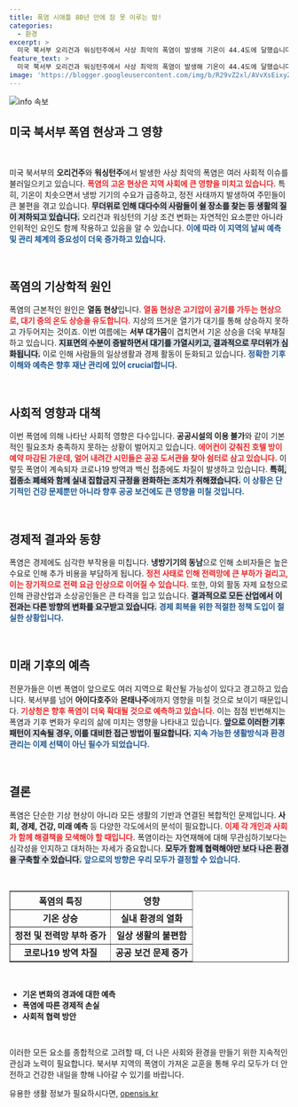 ```yaml
---
title: 폭염 시애틀 80년 만에 잠 못 이루는 밤!
categories:
  - 환경
excerpt: >
  미국 북서부 오리건과 워싱턴주에서 사상 최악의 폭염이 발생해 기온이 44.4도에 달했습니다. 에어컨과 냉방기기가 동나고 정전까지 잇따르며 주민들이 고통받고 있습니다. 기상청은 이 폭염이 내륙으로 확산될 것이라 경고하고 있습니다.
feature_text: >
  미국 북서부 오리건과 워싱턴주에서 사상 최악의 폭염이 발생해 기온이 44.4도에 달했습니다. 에어컨과 냉방기기가 동나고 정전까지 잇따르며 주민들이 고통받고 있습니다. 기상청은 이 폭염이 내륙으로 확산될 것이라 경고하고 있습니다.
image: 'https://blogger.googleusercontent.com/img/b/R29vZ2xl/AVvXsEixyZcFfHzMRdzZMjFBmAUKJYCLCGyLL1o632UiGVXcaFdKo_bkvkuCioo0uUKlGfBVcT3P84aROyZIXSBEx3Aw5nCQ3pTgDom1WDC4m8eifvWiAmWEEVb4x6G_l8C0QH225ldMjyaFvpxGEBGNO37VmDTDMHGhJPq73UglMfDca1-0aw/s1600/blogspot.png'
---
```


<p><img src="https://blogger.googleusercontent.com/img/b/R29vZ2xl/AVvXsEixyZcFfHzMRdzZMjFBmAUKJYCLCGyLL1o632UiGVXcaFdKo_bkvkuCioo0uUKlGfBVcT3P84aROyZIXSBEx3Aw5nCQ3pTgDom1WDC4m8eifvWiAmWEEVb4x6G_l8C0QH225ldMjyaFvpxGEBGNO37VmDTDMHGhJPq73UglMfDca1-0aw/s1600/blogspot.png" alt="info 속보" /></p>

<h2 data-ke-size="size26">미국 북서부 폭염 현상과 그 영향</h2>

<p data-ke-size="size16">&nbsp;</p>

<p>미국 북서부의 <b>오리건주</b>와 <b>워싱턴주</b>에서 발생한 사상 최악의 폭염은 여러 사회적 이슈를 불러일으키고 있습니다. <b><span style="color: #ee2323;">폭염의 고온 현상은 지역 사회에 큰 영향을 미치고 있습니다.</span></b> 특히, 기온이 치솟으면서 냉방 기기의 수요가 급증하고, 정전 사태까지 발생하여 주민들이 큰 불편을 겪고 있습니다. <b><span style="background-color: #21538527;">무더위로 인해 대다수의 사람들이 쉴 장소를 찾는 등 생활의 질이 저하되고 있습니다.</span></b> 오리건과 워싱턴의 기상 조건 변화는 자연적인 요소뿐만 아니라 인위적인 요인도 함께 작용하고 있음을 알 수 있습니다. <b><span style="color: #1a5490;">이에 따라 이 지역의 날씨 예측 및 관리 체계의 중요성이 더욱 증가하고 있습니다.</span></b></p>

<p data-ke-size="size16">&nbsp;</p>

<h2 data-ke-size="size26">폭염의 기상학적 원인</h2>

<p>폭염의 근본적인 원인은 <b>열돔 현상</b>입니다. <b><span style="color: #ee2323;">열돔 현상은 고기압이 공기를 가두는 현상으로, 대기 중의 온도 상승을 유도합니다.</span></b> 지상의 뜨거운 열기가 대기를 통해 상승하지 못하고 가두어지는 것이죠. 이번 여름에는 <b>서부 대가뭄</b>이 겹치면서 기온 상승을 더욱 부채질하고 있습니다. <b><span style="background-color: #21538527;">지표면의 수분이 증발하면서 대기를 가열시키고, 결과적으로 무더위가 심화됩니다.</span></b> 이로 인해 사람들의 일상생활과 경제 활동이 둔화되고 있습니다. <b><span style="color: #1a5490;">정확한 기후 이해와 예측은 향후 재난 관리에 있어 crucial합니다.</span></b></p>

<p data-ke-size="size16">&nbsp;</p>

<h2 data-ke-size="size26">사회적 영향과 대책</h2>

<p>이번 폭염에 의해 나타난 사회적 영향은 다수입니다. <b>공공시설의 이용 불가</b>와 같이 기본적인 필요조차 충족하지 못하는 상황이 벌어지고 있습니다. <b><span style="color: #ee2323;">에어컨이 갖춰진 호텔 방이 예약 마감된 가운데, 얼어 내려간 시민들은 공공 도서관을 찾아 쉼터로 삼고 있습니다.</span></b> 이렇듯 폭염이 계속되자 코로나19 방역과 백신 접종에도 차질이 발생하고 있습니다. <b><span style="background-color: #21538527;">특히, 접종소 폐쇄와 함께 실내 집합금지 규정을 완화하는 조치가 취해졌습니다.</span></b> <b><span style="color: #1a5490;">이 상황은 단기적인 건강 문제뿐만 아니라 향후 공공 보건에도 큰 영향을 미칠 것입니다.</span></b> </p>

<p data-ke-size="size16">&nbsp;</p>

<h2 data-ke-size="size26">경제적 결과와 동향</h2>

<p>폭염은 경제에도 심각한 부작용을 미칩니다. <b>냉방기기의 동남</b>으로 인해 소비자들은 높은 수요로 인해 추가 비용을 부담하게 됩니다. <b><span style="color: #ee2323;">정전 사태로 인해 전력망에 큰 부하가 걸리고, 이는 장기적으로 전력 요금 인상으로 이어질 수 있습니다.</span></b> 또한, 야외 활동 자제 요청으로 인해 관광산업과 소상공인들은 큰 타격을 입고 있습니다. <b><span style="background-color: #21538527;">결과적으로 모든 산업에서 이전과는 다른 방향의 변화를 요구받고 있습니다.</span></b> <b><span style="color: #1a5490;">경제 회복을 위한 적절한 정책 도입이 절실한 상황입니다.</span></b></p>

<p data-ke-size="size16">&nbsp;</p>

<h2 data-ke-size="size26">미래 기후의 예측</h2>

<p>전문가들은 이번 폭염이 앞으로도 여러 지역으로 확산될 가능성이 있다고 경고하고 있습니다. 북서부를 넘어 <b>아이다호주</b>와 <b>몬태나주</b>에까지 영향을 미칠 것으로 보이기 때문입니다. <b><span style="color: #ee2323;">기상청은 향후 폭염이 더욱 확대될 것으로 예측하고 있습니다.</span></b> 이는 점점 빈번해지는 폭염과 기후 변화가 우리의 삶에 미치는 영향을 나타내고 있습니다. <b><span style="background-color: #21538527;">앞으로 이러한 기후 패턴이 지속될 경우, 이를 대비한 접근 방법이 필요합니다.</span></b> <b><span style="color: #1a5490;">지속 가능한 생활방식과 환경 관리는 이제 선택이 아닌 필수가 되었습니다.</span></b></p>

<p data-ke-size="size16">&nbsp;</p>

<h2 data-ke-size="size26">결론</h2>

<p>폭염은 단순한 기상 현상이 아니라 모든 생활의 기반과 연결된 복합적인 문제입니다. <b>사회, 경제, 건강, 미래 예측</b> 등 다양한 각도에서의 분석이 필요합니다. <b><span style="color: #ee2323;">이제 각 개인과 사회가 함께 해결책을 모색해야 할 때입니다.</span></b> 폭염이라는 자연재해에 대해 무관심하기보다는 심각성을 인지하고 대처하는 자세가 중요합니다. <b><span style="background-color: #21538527;">모두가 함께 협력해야만 보다 나은 환경을 구축할 수 있습니다.</span></b> <b><span style="color: #1a5490;">앞으로의 방향은 우리 모두가 결정할 수 있습니다.</span></b></p>

<p data-ke-size="size16">&nbsp;</p>

<table style="width: 100%;" border="1">
  <thead>
    <tr>
      <th style="text-align: center; height: 30px;"><b>폭염의 특징</b></th>
      <th style="text-align: center; height: 30px;"><b>영향</b></th>
    </tr>
  </thead>
  <tbody>
    <tr>
      <td style="text-align: center; height: 17px;"><b>기온 상승</b></td>
      <td style="text-align: center; height: 17px;"><b>실내 환경의 열화</b></td>
    </tr>
    <tr>
      <td style="text-align: center; height: 17px;"><b>정전 및 전력망 부하 증가</b></td>
      <td style="text-align: center; height: 17px;"><b>일상 생활의 불편함</b></td>
    </tr>
    <tr>
      <td style="text-align: center; height: 17px;"><b>코로나19 방역 차질</b></td>
      <td style="text-align: center; height: 17px;"><b>공공 보건 문제 증가</b></td>
    </tr>
  </tbody>
</table>

<p data-ke-size="size16">&nbsp;</p>

<ul>
  <li><b>기온 변화의 경과에 대한 예측</b></li>
  <li><b>폭염에 따른 경제적 손실</b></li>
  <li><b>사회적 협력 방안</b></li>
</ul>

<p data-ke-size="size16">&nbsp;</p>

<p>이러한 모든 요소를 종합적으로 고려할 때, 더 나은 사회와 환경을 만들기 위한 지속적인 관심과 노력이 필요합니다. 북서부 지역의 폭염이 가져온 교훈을 통해 우리 모두가 더 안전하고 건강한 내일을 향해 나아갈 수 있기를 바랍니다.</p>
유용한 생활 정보가 필요하시다면, <a href="https://opensis.kr" rel="dofollow">opensis.kr</a>



